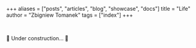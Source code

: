 +++
aliases = ["posts", "articles", "blog", "showcase", "docs"]
title = "Life"
author = "Zbigniew Tomanek"
tags = ["index"]
+++

<br>

🚧 Under construction... 🚧